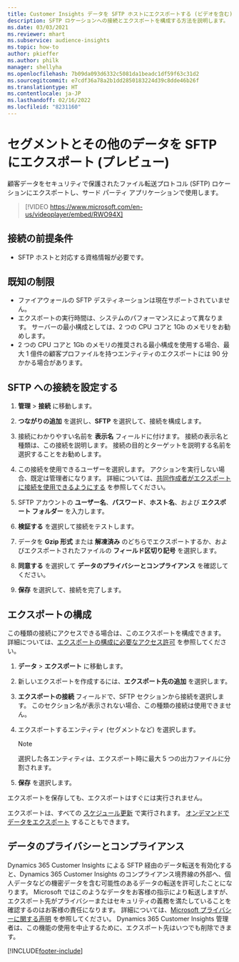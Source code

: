 ```yaml
---
title: Customer Insights データを SFTP ホストにエクスポートする (ビデオを含む)
description: SFTP ロケーションへの接続とエクスポートを構成する方法を説明します。
ms.date: 03/03/2021
ms.reviewer: mhart
ms.subservice: audience-insights
ms.topic: how-to
author: pkieffer
ms.author: philk
manager: shellyha
ms.openlocfilehash: 7b09da093d6332c5081da1beadc1df59f63c31d2
ms.sourcegitcommit: e7cdf36a78a2b1dd2850183224d39c8dde46b26f
ms.translationtype: HT
ms.contentlocale: ja-JP
ms.lasthandoff: 02/16/2022
ms.locfileid: "8231160"
---
```

# <a name="export-segments-and-other-data-to-sftp-preview"></a>セグメントとその他のデータを SFTP にエクスポート (プレビュー)

顧客データをセキュリティで保護されたファイル転送プロトコル (SFTP) ロケーションにエクスポートし、サード パーティ アプリケーションで使用します。

> [!VIDEO https://www.microsoft.com/en-us/videoplayer/embed/RWO94X]

## <a name="prerequisites-for-connection"></a>接続の前提条件

- SFTP ホストと対応する資格情報が必要です。

## <a name="known-limitations"></a>既知の制限

- ファイアウォールの SFTP デスティネーションは現在サポートされていません。 
- エクスポートの実行時間は、システムのパフォーマンスによって異なります。 サーバーの最小構成としては、2 つの CPU コアと 1Gb のメモリをお勧めします。 
- 2 つの CPU コアと 1Gb のメモリの推奨される最小構成を使用する場合、最大 1 億件の顧客プロファイルを持つエンティティのエクスポートには 90 分かかる場合があります。 

## <a name="set-up-connection-to-sftp"></a>SFTP への接続を設定する

1. **管理** > **接続** に移動します。

1. **つながりの追加** を選択し、**SFTP** を選択して、接続を構成します。

1. 接続にわかりやすい名前を **表示名** フィールドに付けます。 接続の表示名と種類は、この接続を説明します。 接続の目的とターゲットを説明する名前を選択することをお勧めします。

1. この接続を使用できるユーザーを選択します。 アクションを実行しない場合、既定は管理者になります。 詳細については、[共同作成者がエクスポートに接続を使用できるようにする](connections.md#allow-contributors-to-use-a-connection-for-exports) を参照してください。

1. SFTP アカウントの **ユーザー名**、**パスワード**、**ホスト名**、および **エクスポート フォルダー** を入力します。

1. **検証する** を選択して接続をテストします。

1. データを **Gzip 形式** または **解凍済み** のどちらでエクスポートするか、およびエクスポートされたファイルの **フィールド区切り記号** を選択します。

1. **同意する** を選択して **データのプライバシーとコンプライアンス** を確認してください。

1. **保存** を選択して、接続を完了します。

## <a name="configure-an-export"></a>エクスポートの構成

この種類の接続にアクセスできる場合は、このエクスポートを構成できます。 詳細については、[エクスポートの構成に必要なアクセス許可](export-destinations.md#set-up-a-new-export) を参照してください。

1. **データ** > **エクスポート** に移動します。

1. 新しいエクスポートを作成するには、**エクスポート先の追加** を選択します。

1. **エクスポートの接続** フィールドで、SFTP セクションから接続を選択します。 このセクション名が表示されない場合、この種類の接続は使用できません。

1. エクスポートするエンティティ (セグメントなど) を選択します。

   > [!NOTE]
   > 選択した各エンティティは、エクスポート時に最大 5 つの出力ファイルに分割されます。 

1. **保存** を選択します。

エクスポートを保存しても、エクスポートはすぐには実行されません。

エクスポートは、すべての [スケジュール更新](system.md#schedule-tab) で実行されます。 [オンデマンドでデータをエクスポート](export-destinations.md#run-exports-on-demand) することもできます。 

## <a name="data-privacy-and-compliance"></a>データのプライバシーとコンプライアンス

Dynamics 365 Customer Insights による SFTP 経由のデータ転送を有効化すると、Dynamics 365 Customer Insights のコンプライアンス境界線の外部へ、個人データなどの機密データを含む可能性のあるデータの転送を許可したことになります。 Microsoft ではこのようなデータをお客様の指示により転送しますが、エクスポート先がプライバシーまたはセキュリティの義務を満たしていることを確認するのはお客様の責任になります。 詳細については、[Microsoft プライバシーに関する声明](https://go.microsoft.com/fwlink/?linkid=396732) を参照してください。
Dynamics 365 Customer Insights 管理者は、この機能の使用を中止するために、エクスポート先はいつでも削除できます。

[!INCLUDE[footer-include](../includes/footer-banner.md)]
